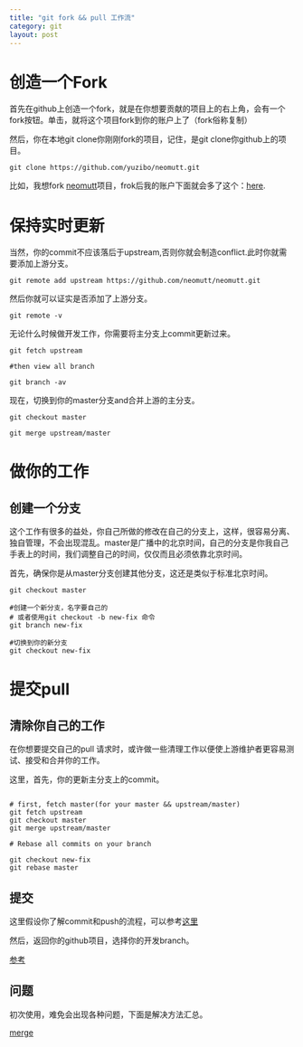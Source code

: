 ```yaml
---
title: "git fork && pull 工作流"
category: git
layout: post
---
```


# 创造一个Fork

首先在github上创造一个fork，就是在你想要贡献的项目上的右上角，会有一个fork按钮。单击，就将这个项目fork到你的账户上了（fork俗称复制）

然后，你在本地git clone你刚刚fork的项目，记住，是git clone你github上的项目。

```git
git clone https://github.com/yuzibo/neomutt.git
```


比如，我想fork [neomutt](https://github.com/neomutt/neomutt)项目，frok后我的账户下面就会多了这个：[here](https://github.com/yuzibo/neomutt).

# 保持实时更新

当然，你的commit不应该落后于upstream,否则你就会制造conflict.此时你就需要添加上游分支。

```git
git remote add upstream https://github.com/neomutt/neomutt.git
```
然后你就可以证实是否添加了上游分支。

```git
git remote -v
```

无论什么时候做开发工作，你需要将主分支上commit更新过来。

```git
git fetch upstream

#then view all branch

git branch -av
```

现在，切换到你的master分支and合并上游的主分支。

```git
git checkout master

git merge upstream/master

```

# 做你的工作

## 创建一个分支

这个工作有很多的益处，你自己所做的修改在自己的分支上，这样，很容易分离、独自管理，不会出现混乱。master是广播中的北京时间，自己的分支是你我自己手表上的时间，我们调整自己的时间，仅仅而且必须依靠北京时间。

首先，确保你是从master分支创建其他分支，这还是类似于标准北京时间。

```git
git checkout master

#创建一个新分支，名字要自己的
# 或者使用git checkout -b new-fix 命令
git branch new-fix

#切换到你的新分支
git checkout new-fix
```

# 提交pull

## 清除你自己的工作

在你想要提交自己的pull 请求时，或许做一些清理工作以便使上游维护者更容易测试、接受和合并你的工作。

这里，首先，你的更新主分支上的commit。

```git

# first, fetch master(for your master && upstream/master)
git fetch upstream
git checkout master
git merge upstream/master

# Rebase all commits on your branch

git checkout new-fix
git rebase master

```
## 提交

这里假设你了解commit和push的流程，可以参考[这里](http://www.aftermath.cn/GitTest.html)

然后，返回你的github项目，选择你的开发branch。


[参考](https://gist.github.com/Chaser324/ce0505fbed06b947d962)


## 问题

初次使用，难免会出现各种问题，下面是解决方法汇总。

[merge](https://stackoverflow.com/questions/10298291/cannot-push-to-github-keeps-saying-need-merge)








